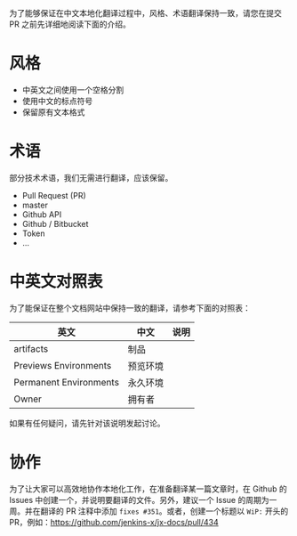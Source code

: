 为了能够保证在中文本地化翻译过程中，风格、术语翻译保持一致，请您在提交 PR 之前先详细地阅读下面的介绍。

# 风格

* 中英文之间使用一个空格分割
* 使用中文的标点符号
* 保留原有文本格式

# 术语

部分技术术语，我们无需进行翻译，应该保留。

* Pull Request (PR)
* master
* Github API
* Github / Bitbucket
* Token
* ...

# 中英文对照表

为了能保证在整个文档网站中保持一致的翻译，请参考下面的对照表：

|英文|中文|说明|
|---|---|---|
|artifacts|制品|
|Previews Environments|预览环境|
|Permanent Environments|永久环境|
|Owner|拥有者|

如果有任何疑问，请先针对该说明发起讨论。

# 协作

为了让大家可以高效地协作本地化工作，在准备翻译某一篇文章时，在 Github 的 Issues 中创建一个，并说明要翻译的文件。另外，建议一个 Issue 的周期为一周。并在翻译的 PR 注释中添加 `fixes #351`。或者，创建一个标题以 `WiP:` 开头的 PR，例如：https://github.com/jenkins-x/jx-docs/pull/434
